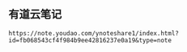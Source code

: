 ## 有道云笔记
````
https://note.youdao.com/ynoteshare1/index.html?id=fb068543cf4f984b9ee42816237e0a19&type=note
````